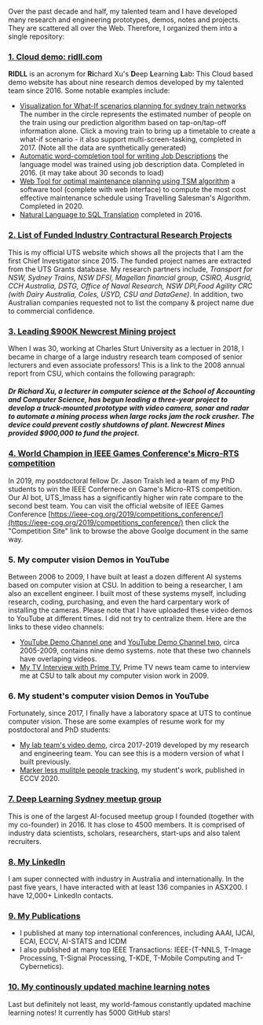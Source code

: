 Over the past decade and half, my talented team and I have developed many research and engineering prototypes, demos, notes and projects. They are scattered all over the Web. Therefore, I organized them into a single repository:

### [1. Cloud demo: ridll.com](http://ridll.com) ###
**RIDLL** is an acronym for **Ri**chard Xu's **D**eep **L**earning **L**ab: This Cloud based demo website has about nine research demos developed by my talented team since 2016. Some notable examples include:  
* [Visualization for What-If scenarios planning for sydney train networks](http://ridll.com/foresight/) The number in the circle represents the estimated number of people on the train using our prediction algorithm based on tap-on/tap-off information alone. Click a moving train to bring up a timetable to create a what-if scenario - it also support multi-screen-tasking, completed in 2017. (Note all the data are synthetically generated)
* [Automatic word-completion tool for writing Job Descriptions](http://ridll.com/jobgenerator/) the language model was trained using job description data. Completed in 2016. (it may take about 30 seconds to load)
* [Web Tool for optimal maintenance planning using TSM algorithm](http://ridll.com/activequery/) a software tool (complete with web interface) to compute the most cost effective maintenance schedule using Travelling Salesman's Algorithm. Completed in 2020.
* [Natural Language to SQL Translation](http://ridll.com/nlp2sql/) completed in 2016.

### [2. List of Funded Industry Contractural Research Projects](https://profiles.uts.edu.au/YiDa.Xu/grants) ###
This is my official UTS website which shows all the projects that I am the first Chief Investigator since 2015. The funded project names are extracted from the UTS Grants database. My research partners include, *Transport for NSW, Sydney Trains, NSW DFSI, Magellan financial group, CSIRO, Ausgrid, CCH Australia, DSTG, Office of Naval Research, NSW DPI,Food Agility CRC (with Dairy Australia, Coles, USYD, CSU and DataGene)*. In addition, two Australian companies requested not to list the company & project name due to commercial confidence.

### [3. Leading $900K Newcrest Mining project](https://cdn.csu.edu.au/__data/assets/pdf_file/0005/2930594/AR08.pdf) ###
When I was 30, working at Charles Sturt University as a lectuer in 2018, I became in charge of a large industry research team composed of senior lecturers and even associate professors! This is a link to the 2008 annual report from CSU, which contains the following paragraph:
#### *Dr Richard Xu, a lecturer in computer science at the School of Accounting and Computer Science, has begun leading a three-year project to develop a truck-mounted prototype with video camera, sonar and radar to automate a mining process when large rocks jam the rock crusher. The device could prevent costly shutdowns of plant. Newcrest Mines provided $900,000 to fund the project.* ####

### [4. World Champion in IEEE Games Conference's Micro-RTS competition](https://sites.google.com/site/micrortsaicompetition/competition-results/2019-cog-results) ###
In 2019, my postdoctoral fellow Dr. Jason Traish led a team of my PhD students to win the IEEE Confernece on Game's Micro-RTS competition. Our AI bot, UTS_Imass has a significantly higher win rate compare to the second best team. 
You can visit the official website of IEEE Games Conference [https://ieee-cog.org/2019/competitions_conference/](https://ieee-cog.org/2019/competitions_conference/) then click the "Competition Site" link to browse the above Goolge document in the same way.

### 5. My computer vision Demos in YouTube ###
Between 2006 to 2009, I have built at least a dozen different AI systems based on computer vision at CSU. In addition to being a researcher, I am also an excellent engineer. I built most of these systems myself, including research, coding, purchasing, and even the hard carpentary work of installing the cameras. Please note that I have uploaded these video demos to YouTube at different times. I did not try to centralize them. Here are the links to these video channels:

* [YouTube Demo Channel one](https://www.youtube.com/channel/UC-k-IImevvnN1J6fYhJMA4Q) and [YouTube Demo Channel two](https://www.youtube.com/channel/UC6U2WWd9xHebIpwCkGDZLkg), circa 2005-2009, contains nine demo systems. note that these two channels have overlaping videos.
* [My TV Interview with Prime TV](https://www.youtube.com/watch?v=49pYnRuWAaw), Prime TV news team came to interview me at CSU to talk about my computer vision work in 2009.

### 6. My student's computer vision Demos in YouTube ###
Fortunately, since 2017, I finally have a laboratory space at UTS to continue computer vision. These are some examples of resume work for my postdoctoral and PhD students:

* [My lab team's video demo](https://www.youtube.com/channel/UChLPFBeNlA0arPTrCor3tTg), circa 2017-2019 developed by my research and engineering team. You can see this is a modern version of what I built previously.
* [Marker less mulitple people tracking](https://www.youtube.com/watch?v=K-ivo10gvUo), my student's work, published in ECCV 2020.

### [7. Deep Learning Sydney meetup group](https://www.meetup.com/Deep-Learning-Sydney/) ###
This is one of the largest AI-focused meetup group I founded (together with my co-founder) in 2016. It has close to 4500 members. It is comprised of industry data scientists, scholars, researchers, start-ups and also talent recruiters.

### [8. My LinkedIn](https://www.linkedin.com/in/richard-xu-0221a943/) ###
I am super connected with industry in Australia and internationally. In the past five years, I have interacted with at least 136 companies in ASX200. I have 12,000+ LinkedIn contacts.

### [9. My Publications](https://scholar.google.com.au/citations?user=ykOUWa4AAAAJ&hl=en) ###
* I published at many top international conferences, including AAAI, IJCAI, ECAI, ECCV, AI-STATS and ICDM 
* I also published at many top IEEE Transactions: IEEE-(T-NNLS, T-Image Processing, T-Signal Processing, T-KDE, T-Mobile Computing and T-Cybernetics).

### [10. My continously updated machine learning notes](https://github.com/roboticcam/machine-learning-notes) ###
Last but definitely not least, my world-famous constantly updated machine learning notes! It currently has 5000 GitHub stars!

